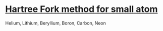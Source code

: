 # [Hartree Fork method for small atom](https://yyrcd.com/hf)
Helium, Lithium, Beryllium, Boron, Carbon, Neon

